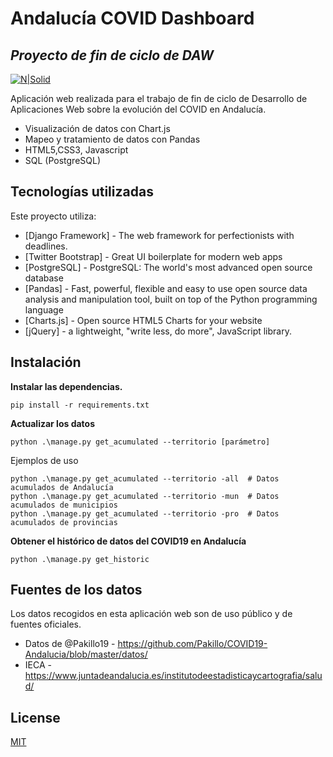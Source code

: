 # Andalucía COVID Dashboard
## _Proyecto de fin de ciclo de DAW_ 

[![N|Solid](https://www.djangoproject.com/m/img/badges/djangomade124x25.gif)](https://nodesource.com/products/nsolid)

Aplicación web realizada para el trabajo de fin de ciclo de Desarrollo de Aplicaciones Web sobre la evolución del COVID en Andalucía.

- Visualización de datos con Chart.js
- Mapeo y tratamiento de datos con Pandas
- HTML5,CSS3, Javascript
- SQL (PostgreSQL)

## Tecnologías utilizadas
Este proyecto utiliza:

- [Django Framework] - The web framework for perfectionists with deadlines. 
- [Twitter Bootstrap] - Great UI boilerplate for modern web apps
- [PostgreSQL] - PostgreSQL: The world's most advanced open source database
- [Pandas] - Fast, powerful, flexible and easy to use open source data analysis and manipulation tool, built on top of the Python programming language
- [Charts.js] - Open source HTML5 Charts for your website
- [jQuery] -  a lightweight, "write less, do more", JavaScript library.

## Instalación
**Instalar las dependencias.**
```
pip install -r requirements.txt 
```

**Actualizar los datos**

```
python .\manage.py get_acumulated --territorio [parámetro]
```
Ejemplos de uso 
```
python .\manage.py get_acumulated --territorio -all  # Datos acumulados de Andalucía
python .\manage.py get_acumulated --territorio -mun  # Datos acumulados de municipios
python .\manage.py get_acumulated --territorio -pro  # Datos acumulados de provincias
```

**Obtener el histórico de datos del COVID19 en Andalucía**
```
python .\manage.py get_historic   
```

## Fuentes de los datos
Los datos recogidos en esta aplicación web son de uso público y de fuentes oficiales.
- Datos de @Pakillo19 - https://github.com/Pakillo/COVID19-Andalucia/blob/master/datos/
- IECA - https://www.juntadeandalucia.es/institutodeestadisticaycartografia/salud/

## License
[MIT](https://choosealicense.com/licenses/mit/)